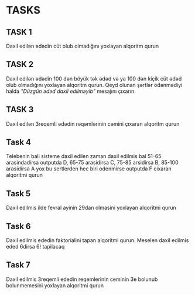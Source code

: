 # TASKS 

## TASK 1

Daxil edilən ədədin cüt olub olmadığını yoxlayan alqoritm qurun

## TASK 2

Daxil edilən ədədin 100 dən böyük tək ədəd və ya 100 dən kiçik cüt ədəd olub olmadığını yoxlayan alqoritm qurun. Qeyd olunan şərtlər ödənmədiyi halda _"Düzgün ədəd daxil edilməyib"_ mesajını çıxarın.

## TASK 3

Daxil edilən 3reqemli  ədədin rəqəmlərinin cəmini çıxaran alqoritm qurun

## Task 4

Telebenin bali sisteme daxil edilen zaman daxil edilmis bal 51-65 arasindadirsa outputda D, 65-75 arasidirsa C, 75-85 arsidirsa B, 85-100 arasidirsa A yox bu sertlerden hec biri odenmirse outputda F cixaran alqoritmi qurun

## Task 5

Daxil edilmis ilde fevral ayinin 29dan olmasini yoxlayan alqoritmi qurun

## Task 6

Daxil edilmis ededin faktorialini tapan alqoritmi qurun. Meselen daxil edilmis eded 6dirsa 6! tapilacaq

## Task 7

Daxil edilmis 3reqemli ededin reqemlerinin ceminin 3e bolunub bolunmemesini yoxlayan alqoritmi qurun
